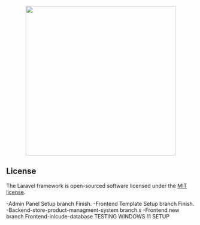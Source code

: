 <p align="center"><a href="https://laravel.com" target="_blank"><img src="https://raw.githubusercontent.com/laravel/art/master/logo-lockup/5%20SVG/2%20CMYK/1%20Full%20Color/laravel-logolockup-cmyk-red.svg" width="400"></a></p>

## License

The Laravel framework is open-sourced software licensed under the [MIT license](https://opensource.org/licenses/MIT).

-Admin Panel Setup branch Finish.
-Frontend Template Setup branch Finish.
-Backend-store-product-managment-system branch.s
-Frontend new branch Frontend-inlcude-database TESTING WINDOWS 11 SETUP
